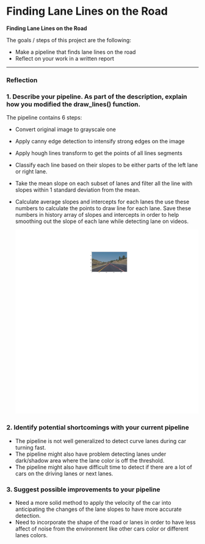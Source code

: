 # **Finding Lane Lines on the Road** 


**Finding Lane Lines on the Road**

The goals / steps of this project are the following:
* Make a pipeline that finds lane lines on the road
* Reflect on your work in a written report


[//]: # (Image References)

[image1]:  ./results/image_0.png "Detect Lanes"

---

### Reflection

### 1. Describe your pipeline. As part of the description, explain how you modified the draw_lines() function.

The pipeline contains 6 steps:

- Convert original image to grayscale one
- Apply canny edge detection to intensify strong edges on the image
- Apply hough lines transform to get the points of all lines segments
- Classify each line based on their slopes to be either parts of the left lane
  or right lane.
- Take the mean slope on each subset of lanes and filter all the line with
  slopes within 1 standard deviation from the mean.
- Calculate average slopes and intercepts for each lanes the use these numbers
  to calculate the points to draw line for each lane. Save these numbers in
  history array of slopes and intercepts in order to help smoothing out the
  slope of each lane while detecting lane on videos.
  
  ![alt text][image1]
  

### 2. Identify potential shortcomings with your current pipeline

- The pipeline is not well generalized to detect curve lanes during car turning
fast.
- The pipeline might also have problem detecting lanes under dark/shadow area
where the lane color is off the threshold.
- The pipeline might also have difficult time to detect if
  there are a lot of cars on the driving lanes or next lanes.

### 3. Suggest possible improvements to your pipeline

- Need a more solid method to apply the velocity of the car into anticipating
  the changes of the lane slopes to have more accurate detection.
- Need to incorporate the shape of the road or lanes in order to have less
  affect of noise from the environment like other cars color or different lanes
  colors.
